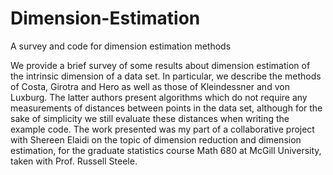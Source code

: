 # Dimension-Estimation
A survey and code for dimension estimation methods

We provide a brief survey of some results about dimension estimation of the intrinsic dimension of a data set. In particular, we describe the methods of Costa, Girotra and Hero as well as those of Kleindessner and von Luxburg. The latter authors present algorithms which do not require any measurements of distances between points in the data set, although for the sake of simplicity we still evaluate these distances when writing the example code. The work presented was my part of a collaborative project with Shereen Elaidi on the topic of dimension reduction and dimension estimation, for the graduate statistics course Math 680 at McGill University, taken with Prof. Russell Steele. 
